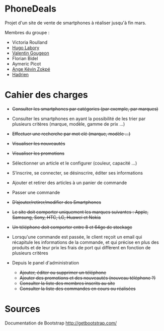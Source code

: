# PhoneDeals
Projet d'un site de vente de smartphones à réaliser jusqu'à fin mars.

Membres du groupe :
- Victoria Roulland
- [Hugo Labory](https://github.com/Huglab)
- [Valentin Gougeon](https://github.com/ValGou)
- Florian Bidel
- Aymeric Picot
- [Ange Kévin Zokpé](https://github.com/Ange-Kevin)
- [Hadrien](https://github.com/HadrienX)

# Cahier des charges
- ~~Consulter les smartphones par catégories (par exemple, par marques)~~
- Consulter les smartphones en ayant la possibilité de les trier par plusieurs critères (marque, modèle, gamme de prix …)
- ~~Effectuer une recherche par mot clé (marque, modèle …)~~
- ~~Visualiser les nouveautés~~
- ~~Visualiser les promotions~~
- Sélectionner un article et le configurer (couleur, capacité …)
- S’inscrire, se connecter, se désinscrire, éditer ses informations
- Ajouter et retirer des articles à un panier de commande
- Passer une commande
- ~~D’ajouter/retirer/modifier des Smartphones~~
- ~~Le site doit comporter uniquement les marques suivantes : Apple, Samsung, Sony, HTC, LG, Huawei et Nokia~~
- ~~Un téléphone doit comporter entre 8 et 64go de stockage~~
- Lorsqu'une commande est passée, le client reçoit un email qui récapitule les informations de la commande, et qui précise en plus des produits et de leur prix les frais de port qui diffèrent en fonction de plusieurs critères

- Depuis le panel d'administration
  - ~~Ajouter, éditer ou supprimer un téléphone~~
  - ~~Ajouter des promotions et des nouveautés (nouveau téléphone ?)~~
  - ~~Consulter la liste des membres inscrits au site~~
  - ~~Consulter la liste des commandes en cours ou réalisées~~

# Sources
Documentation de Bootstrap
http://getbootstrap.com/
